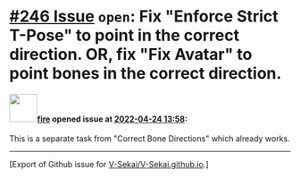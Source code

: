# [\#246 Issue](https://github.com/V-Sekai/V-Sekai.github.io/issues/246) `open`: Fix "Enforce Strict T-Pose" to point in the correct direction. OR, fix "Fix Avatar" to point bones in the correct direction.

#### <img src="https://avatars.githubusercontent.com/u/32321?u=c2e06a3d2b49a467aa907e54aa259516440267cc&v=4" width="50">[fire](https://github.com/fire) opened issue at [2022-04-24 13:58](https://github.com/V-Sekai/V-Sekai.github.io/issues/246):

This is a separate task from "Correct Bone Directions" which already works.




-------------------------------------------------------------------------------



[Export of Github issue for [V-Sekai/V-Sekai.github.io](https://github.com/V-Sekai/V-Sekai.github.io).]

